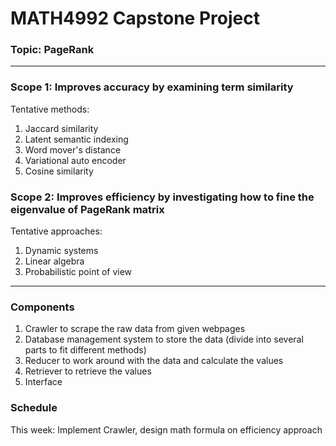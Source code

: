 # MATH4992 Capstone Project

### Topic: PageRank
---

### Scope 1: Improves accuracy by examining term similarity
Tentative methods:
1. Jaccard similarity
2. Latent semantic indexing
3. Word mover's distance
4. Variational auto encoder
5. Cosine similarity

### Scope 2: Improves efficiency by investigating how to fine the eigenvalue of PageRank matrix
Tentative approaches:
1. Dynamic systems
2. Linear algebra
3. Probabilistic point of view
---
### Components
1. Crawler to scrape the raw data from given webpages
2. Database management system to store the data (divide into several parts to fit different methods)
3. Reducer to work around with the data and calculate the values
4. Retriever to retrieve the values
5. Interface

### Schedule
This week: Implement Crawler, design math formula on efficiency approach
